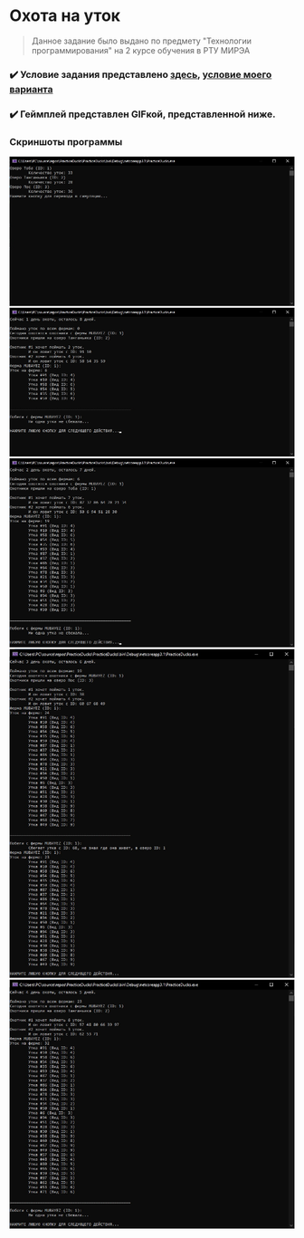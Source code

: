 # Охота на уток

> Данное задание было выдано по предмету "Технологии программирования" на 2 курсе обучения в РТУ МИРЭА



### ✔️ Условие задания представлено [здесь](https://github.com/Borobeyka/PracticeDucks/blob/master/Task/Пояснение%20к%20заданию%20на%20практику_критерии%20оценки.pdf), [условие моего варианта](https://github.com/Borobeyka/PracticeDucks/blob/master/Task/ВАРИАНТ%20%23144.txt)
### ✔️ Геймплей представлен GIFкой, представленной ниже.

### Скриншоты программы

![](https://github.com/Borobeyka/PracticeDucks/blob/master/images/1.jpg)
![](https://github.com/Borobeyka/PracticeDucks/blob/master/images/2.jpg)
![](https://github.com/Borobeyka/PracticeDucks/blob/master/images/3.jpg)
![](https://github.com/Borobeyka/PracticeDucks/blob/master/images/4.jpg)
![](https://github.com/Borobeyka/PracticeDucks/blob/master/images/5.jpg)
